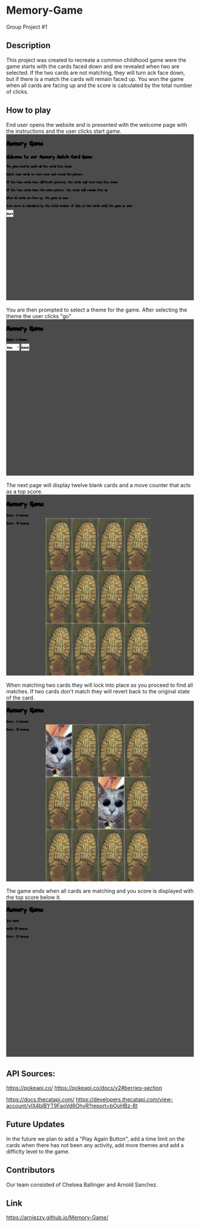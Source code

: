 # Memory-Game
Group Project #1

## Description
This project was created to recreate a common childhood game were the game starts with the cards faced down and are revealed when two are selected. If the two cards are not matching, they will turn ack face down, but if there is a match the cards will remain faced up. You won the game when all cards are facing up and the score is calculated by the total number of clicks.

## How to play
End user opens the website and is presented with the welcome page with the instructions and the user clicks start game.
![screenshot 1](./assets/images/WelcomePage.png)

You are then prompted to select a theme for the game. After selecting the theme the user clicks "go"
![screenshot2](./assets/images/ThemeSelection.png)

The next page will display twelve blank cards and a move counter that acts as a top score. 
![screenshot3](./assets/images/CardGame.png)

When matching two cards they will lock into place as you proceed to find all matches. If two cards don't match they will revert back to the original state of the card.
![screenshot4](./assets/images/MatchingCards.png)

The game ends when all cards are matching and you score is displayed with the top score below it. 
![screenshot5](./assets/images/EndScreen.png)

## API Sources:
https://pokeapi.co/
https://pokeapi.co/docs/v2#berries-section

https://docs.thecatapi.com/
https://developers.thecatapi.com/view-account/ylX4blBYT9FaoVd6OhvR?report=bOoHBz-8t

## Future Updates
In the future we plan to add a "Play Again Button", add a time limit on the cards when there has not been any activity, add more themes and add a difficlty level to the game.

## Contributors
Our team consisted of Chelsea Ballinger and Arnold Sanchez.

## Link
https://arniezzy.github.io/Memory-Game/